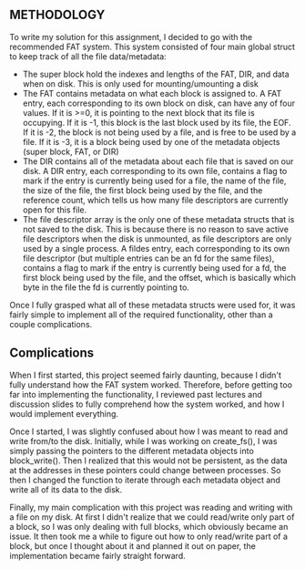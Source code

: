 ## METHODOLOGY

To write my solution for this assignment, I decided to go with the recommended FAT system. This system consisted of four main global struct to keep track of all the file data/metadata:

- The super block hold the indexes and lengths of the FAT, DIR, and data when on disk. This is only used for mounting/umounting a disk
- The FAT contains metadata on what each block is assigned to. A FAT entry, each corresponding to its own block on disk, can have any of four values. If it is >=0, it is pointing to the next block that its file is occupying. If it is -1, this block is the last block used by its file, the EOF. If it is -2, the block is not being used by a file, and is free to be used by a file. If it is -3, it is a block being used by one of the metadata objects (super block, FAT, or DIR)
- The DIR contains all of the metadata about each file that is saved on our disk. A DIR entry, each corresponding to its own file, contains a flag to mark if the entry is currently being used for a file, the name of the file, the size of the file, the first block being used by the file, and the reference count, which tells us how many file descriptors are currently open for this file.
- The file descriptor array is the only one of these metadata structs that is not saved to the disk. This is because there is no reason to save active file descriptors when the disk is unmounted, as file descriptors are only used by a single process. A fildes entry, each corresponding to its own file descriptor (but multiple entries can be an fd for the same files), contains a flag to mark if the entry is currently being used for a fd, the first block being used by the file, and the offset, which is basically which byte in the file the fd is currently pointing to. 

Once I fully grasped what all of these metadata structs were used for, it was fairly simple to implement all of the required functionality, other than a couple complications.

## Complications
When I first started, this project seemed fairly daunting, because I didn't fully understand how the FAT system worked. Therefore, before getting too far into implementing the functionality, I reviewed past lectures and discussion slides to fully comprehend how the system worked, and how I would implement everything. 

Once I started, I was slightly confused about how I was meant to read and write from/to the disk. Initially, while I was working on create_fs(), I was simply passing the pointers to the different metadata objects into block_write(). Then I realized that this would not be persistent, as the data at the addresses in these pointers could change between processes. So then I changed the function to iterate through each metadata object and write all of its data to the disk.

Finally, my main complication with this project was reading and writing with a file on my disk. At first I didn't realize that we could read/write only part of a block, so I was only dealing with full blocks, which obviously became an issue. It then took me a while to figure out how to only read/write part of a block, but once I thought about it and planned it out on paper, the implementation became fairly straight forward.

